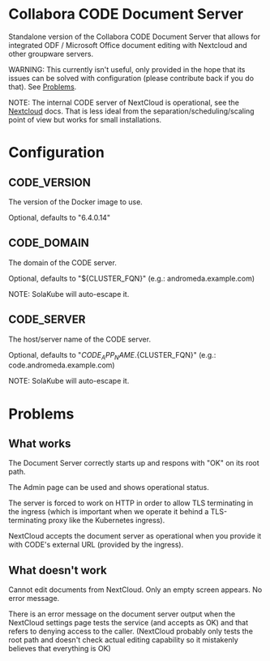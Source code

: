# Collabora CODE Document Server

Standalone version of the Collabora CODE Document Server that allows for integrated ODF / Microsoft Office document editing with Nextcloud and other groupware servers.

WARNING: This currently isn't useful, only provided in the hope that its issues can be solved with configuration (please contribute back if you do that). See [Problems](#Problems).

NOTE: The internal CODE server of NextCloud is operational, see the [Nextcloud](nextcloud.md) docs. That is less ideal from the separation/scheduling/scaling point of view but works for small installations.
  
# Configuration

## CODE_VERSION

The version of the Docker image to use.

Optional, defaults to "6.4.0.14"

## CODE_DOMAIN

The domain of the CODE server. 

Optional, defaults to "${CLUSTER_FQN}" (e.g.: andromeda.example.com)

NOTE: SolaKube will auto-escape it.

## CODE_SERVER

The host/server name of the CODE server. 

Optional, defaults to "${CODE_APP_NAME}.${CLUSTER_FQN}" (e.g.: code.andromeda.example.com)

NOTE: SolaKube will auto-escape it.

# Problems

## What works

The Document Server correctly starts up and respons with "OK" on its root path.

The Admin page can be used and shows operational status.

The server is forced to work on HTTP in order to allow TLS terminating in the ingress (which is important when we operate it behind a TLS-terminating proxy like the Kubernetes ingress).

NextCloud accepts the document server as operational when you provide it with CODE's external URL (provided by the ingress).  

## What doesn't work

Cannot edit documents from NextCloud. Only an empty screen appears. No error message.

There is an error message on the document server output when the NextCloud settings page tests the service (and accepts as OK) and that refers to denying access to the caller. (NextCloud probably only tests the root path and doesn't check actual editing capability so it mistakenly believes that everything is OK)
